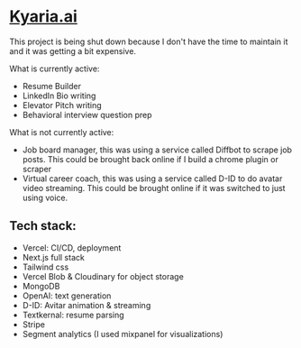 # [Kyaria.ai](https://www.kyaria.ai/)
This project is being shut down because I don't have the time to maintain it and it was getting a bit expensive.

What is currently active:
- Resume Builder
- LinkedIn Bio writing
- Elevator Pitch writing
- Behavioral interview question prep

What is not currently active:
- Job board manager, this was using a service called Diffbot to scrape job posts. This could be brought back online if I build a chrome plugin or scraper
- Virtual career coach, this was using a service called D-ID to do avatar video streaming. This could be brought online if it was switched to just using voice.

## Tech stack:
- Vercel: CI/CD, deployment
- Next.js full stack
- Tailwind css
- Vercel Blob & Cloudinary for object storage
- MongoDB
- OpenAI: text generation
- D-ID: Avitar animation & streaming
- Textkernal: resume parsing
- Stripe
- Segment analytics (I used mixpanel for visualizations)
